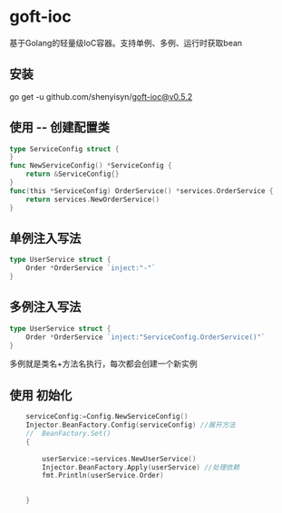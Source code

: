# goft-ioc
基于Golang的轻量级IoC容器。支持单例、多例、运行时获取bean

## 安装
go get -u github.com/shenyisyn/goft-ioc@v0.5.2

## 使用 -- 创建配置类
```go
type ServiceConfig struct {
}
func NewServiceConfig() *ServiceConfig {
	return &ServiceConfig{}
}
func(this *ServiceConfig) OrderService() *services.OrderService {
	return services.NewOrderService()
}  

```
## 单例注入写法
```go
type UserService struct {
	Order *OrderService `inject:"-"`
}
```
## 多例注入写法
```go
type UserService struct {
	Order *OrderService `inject:"ServiceConfig.OrderService()"`
}
```
多例就是类名+方法名执行，每次都会创建一个新实例
## 使用 初始化
```go
	serviceConfig:=Config.NewServiceConfig()
	Injector.BeanFactory.Config(serviceConfig) //展开方法
	//  BeanFactory.Set()
	{
 
		userService:=services.NewUserService()
		Injector.BeanFactory.Apply(userService) //处理依赖
		fmt.Println(userService.Order)
		 

	}
```
